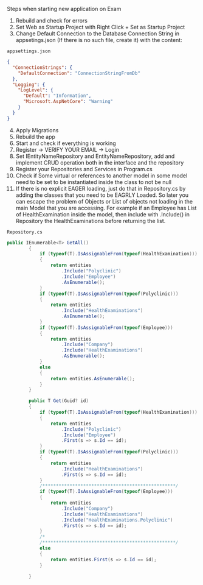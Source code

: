 Steps when starting new application on Exam

1. Rebuild and check for errors
2. Set Web as Startup Project with Right Click + Set as Startup Project
3. Change Default Connection to the Database Connection String in appsetings.json (If there is no such file, create it) with the content:

``appsettings.json``
```json
{
  "ConnectionStrings": {
    "DefaultConnection": "ConnectionStringFromDb"
  },
  "Logging": {
    "LogLevel": {
      "Default": "Information",
      "Microsoft.AspNetCore": "Warning"
    }
  }
}
```
4. Apply Migrations
5. Rebuild the app
6. Start and check if everything is working
7. Register -> VERIFY YOUR EMAIL -> Login
8. Set IEntityNameRepository and EntityNameRepository, add and implement CRUD operation both in the interface and the repository
9. Register your Repositories and Services in Program.cs
10. Check if Some virtual or references to another model in some model need to be set to be instantiated inside the class to not be null
11. If there is no explicit EAGER loading, just do that in Repository.cs by adding the classes that you need to be EAGRLY Loaded. So later
you can escape the problem of Objects or List of objects not loading in the main Model that you are accessing. For example if an Employee has List of HealthExamination inside the model, then include with .Include() in Repository the HealthExaminations before returning the list.

``Repository.cs``
```cs
public IEnumerable<T> GetAll()
        {
            if (typeof(T).IsAssignableFrom(typeof(HealthExamination)))
            {
                return entities
                    .Include("Polyclinic")
                    .Include("Employee")
                    .AsEnumerable();
            }
            if (typeof(T).IsAssignableFrom(typeof(Polyclinic)))
            {
                return entities
                    .Include("HealthExaminations")
                    .AsEnumerable();
            }
            if (typeof(T).IsAssignableFrom(typeof(Employee)))
            {
                return entities
                    .Include("Company")
                    .Include("HealthExaminations")
                    .AsEnumerable();
            }
            else
            {
                return entities.AsEnumerable();
            }
        }

        public T Get(Guid? id)
        {
            if (typeof(T).IsAssignableFrom(typeof(HealthExamination)))
            {
                return entities
                    .Include("Polyclinic")
                    .Include("Employee")
                    .First(s => s.Id == id);
            }
            if (typeof(T).IsAssignableFrom(typeof(Polyclinic)))
            {
                return entities
                    .Include("HealthExaminations")
                    .First(s => s.Id == id);
            }
            /*************************************************/
            if (typeof(T).IsAssignableFrom(typeof(Employee)))
            {
                return entities
                    .Include("Company")
                    .Include("HealthExaminations")
                    .Include("HealthExaminations.Polyclinic")
                    .First(s => s.Id == id);
            }
            /*
            /*************************************************/
            else
            {
                return entities.First(s => s.Id == id);
            }

        }
```

